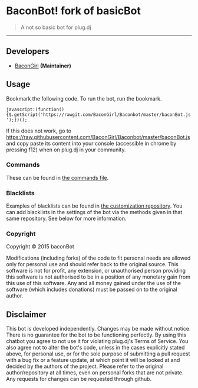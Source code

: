 # BaconBot! fork of basicBot
> A not so basic bot for plug.dj

---

Developers
-------------
 - [BaconGirl](https://github.com/BaconGirl) __(Maintainer)__

Usage
-------

Bookmark the following code. To run the bot, run the bookmark.

`javascript:(function(){$.getScript('https://rawgit.com/BaconGirl/Baconbot/master/baconBot.js');})();`

If this does not work, go to https://raw.githubusercontent.com/BaconGirl/Baconbot/master/baconBot.js and copy paste its content into your console (accessible in chrome by pressing f12) when on plug.dj in your community.

### Commands

These can be found in [the commands file](https://github.com/BaconGirl/Baconbot/blob/master/commands.md).

### Blacklists

Examples of blacklists can be found in [the customization repository](https://github.com/BaconGirl/Baconbot/tree/master/Custom/blacklists).
You can add blacklists in the settings of the bot via the methods given in that same repository. See below for more information.

### Copyright

Copyright &copy; 2015 baconBot

Modifications (including forks) of the code to fit personal needs are allowed only for personal use and should refer back to the original source.
This software is not for profit, any extension, or unauthorised person providing this software is not authorised to be in a position of any monetary gain from this use of this software. Any and all money gained under the use of the software (which includes donations) must be passed on to the original author.


Disclaimer
------------

This bot is developed independently. Changes may be made without notice. There is no guarantee for the bot to be functioning perfectly.
By using this chatbot you agree to not use it for violating plug.dj's Terms of Service.
You also agree not to alter the bot's code, unless in the cases explicitly stated above, for personal use, or for the sole purpose of submitting a pull request with a bug fix or a feature update, at which point it will be looked at and decided by the authors of the project.
Please refer to the original author/repository at all times, even on personal forks that are not private.
Any requests for changes can be requested through github.
